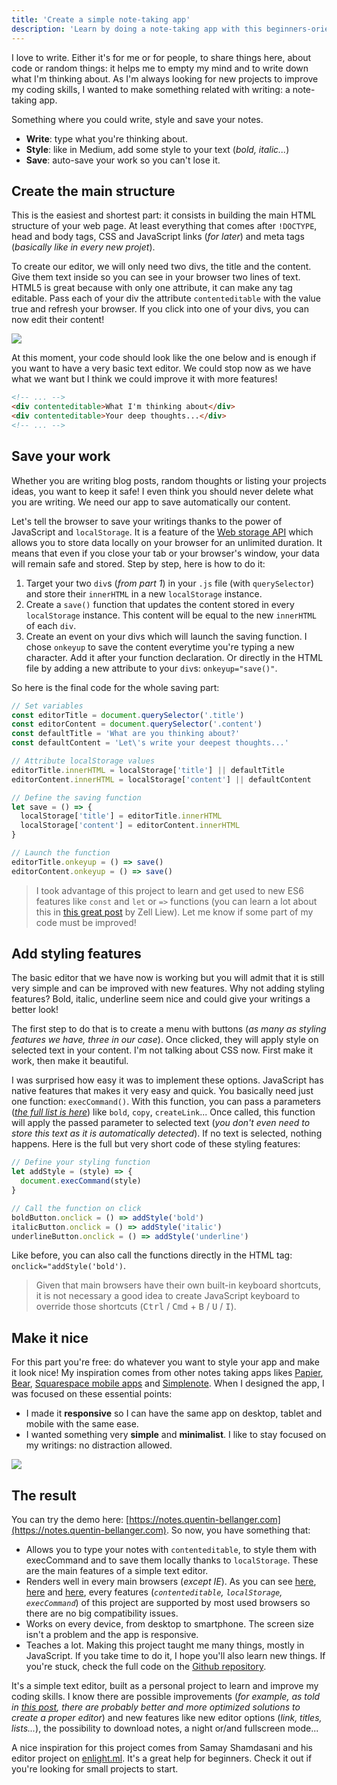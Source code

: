 ```yaml
---
title: 'Create a simple note-taking app'
description: 'Learn by doing a note-taking app with this beginners-oriented tutorial.'
---
```


I love to write. Either it's for me or for people, to share things here, about code or random things: it helps me to empty my mind and to write down what I'm thinking about. As I'm always looking for new projects to improve my coding skills, I wanted to make something related with writing: a note-taking app.

Something where you could write, style and save your notes.

- **Write**: type what you're thinking about.
- **Style**: like in Medium, add some style to your text (*bold, italic...*)
- **Save**: auto-save your work so you can't lose it.

## Create the main structure

This is the easiest and shortest part: it consists in building the main HTML structure of your web page. At least everything that comes after `!DOCTYPE`, head and body tags, CSS and JavaScript links (*for later*) and meta tags (*basically like in every new projet*).

To create our editor, we will only need two divs, the title and the content. Give them text inside so you can see in your browser two lines of text. HTML5 is great because with only one attribute, it can make any tag editable. Pass each of your div the attribute `contenteditable` with the value true and refresh your browser. If you click into one of your divs, you can now edit their content!

![](https://cdn-images-1.medium.com/max/2000/1*ITjhODaIOX4rJ8qLw30sIw.gif)

At this moment, your code should look like the one below and is enough if you want to have a very basic text editor. We could stop now as we have what we want but I think we could improve it with more features!

```html
<!-- ... -->
<div contenteditable>What I'm thinking about</div>
<div contenteditable>Your deep thoughts...</div>
<!-- ... -->
```

## Save your work

Whether you are writing blog posts, random thoughts or listing your projects ideas, you want to keep it safe! I even think you should never delete what you are writing. We need our app to save automatically our content.

Let's tell the browser to save your writings thanks to the power of JavaScript and `localStorage`. It is a feature of the [Web storage API](https://www.w3schools.com/html/html5_webstorage.asp) which allows you to store data locally on your browser for an unlimited duration. It means that even if you close your tab or your browser's window, your data will remain safe and stored. Step by step, here is how to do it:

1. Target your two `div`s (*from part 1*) in your `.js` file (with `querySelector`) and store their `innerHTML` in a new `localStorage` instance.
2. Create a `save()` function that updates the content stored in every `localStorage` instance. This content will be equal to the new `innerHTML` of each `div`.
3. Create an event on your divs which will launch the saving function. I chose `onkeyup` to save the content everytime you're typing a new character. Add it after your function declaration. Or directly in the HTML file by adding a new attribute to your `div`s: `onkeyup="save()"`.

So here is the final code for the whole saving part:

```javascript
// Set variables
const editorTitle = document.querySelector('.title')
const editorContent = document.querySelector('.content')
const defaultTitle = 'What are you thinking about?'
const defaultContent = 'Let\'s write your deepest thoughts...'

// Attribute localStorage values
editorTitle.innerHTML = localStorage['title'] || defaultTitle
editorContent.innerHTML = localStorage['content'] || defaultContent

// Define the saving function
let save = () => {
  localStorage['title'] = editorTitle.innerHTML
  localStorage['content'] = editorContent.innerHTML
}

// Launch the function
editorTitle.onkeyup = () => save()
editorContent.onkeyup = () => save()
```

> I took advantage of this project to learn and get used to new ES6 features like `const` and `let` or `=>` functions (you can learn a lot about this in [this great post](https://zellwk.com/blog/es6/) by Zell Liew). Let me know if some part of my code must be improved!

## Add styling features

The basic editor that we have now is working but you will admit that it is still very simple and can be improved with new features. Why not adding styling features? Bold, italic, underline seem nice and could give your writings a better look!

The first step to do that is to create a menu with buttons (*as many as styling features we have, three in our case*). Once clicked, they will apply style on selected text in your content. I'm not talking about CSS now. First make it work, then make it beautiful.

I was surprised how easy it was to implement these options. JavaScript has native features that makes it very easy and quick. You basically need just one function: `execCommand()`. With this function, you can pass a parameters (*[the full list is here](https://developer.mozilla.org/en/docs/Web/API/Document/execCommand)*) like `bold`, `copy`, `createLink`... Once called, this function will apply the passed parameter to selected text (*you don't even need to store this text as it is automatically detected*). If no text is selected, nothing happens. Here is the full but very short code of these styling features:

```javascript
// Define your styling function
let addStyle = (style) => {
  document.execCommand(style)
}

// Call the function on click
boldButton.onclick = () => addStyle('bold')
italicButton.onclick = () => addStyle('italic')
underlineButton.onclick = () => addStyle('underline')
```

Like before, you can also call the functions directly in the HTML tag: `onclick="addStyle('bold')`.

> Given that main browsers have their own built-in keyboard shortcuts, it is not necessary a good idea to create JavaScript keyboard to override those shortcuts (<kbd>Ctrl</kbd> / <kbd>Cmd</kbd> + <kbd>B</kbd> / <kbd>U</kbd> / <kbd>I</kbd>).

## Make it nice

For this part you're free: do whatever you want to style your app and make it look nice! My inspiration comes from other notes taking apps likes [Papier](http://getpapier.com/), [Bear](http://www.bear-writer.com/), [Squarespace mobile apps](https://www.squarespace.com/apps) and [Simplenote](https://simplenote.com/). When I designed the app, I was focused on these essential points:

- I made it **responsive** so I can have the same app on desktop, tablet and mobile with the same ease.
- I wanted something very **simple** and **minimalist**. I like to stay focused on my writings: no distraction allowed.

![](https://cdn-images-1.medium.com/max/3200/1*iaV0z8aPvLGmlfQ_TZK_Ow.png)

## The result

You can try the demo here: [https://notes.quentin-bellanger.com](https://notes.quentin-bellanger.com). So now, you have something that:

- Allows you to type your notes with `contenteditable`, to style them with execCommand and to save them locally thanks to `localStorage`. These are the main features of a simple text editor.
- Renders well in every main browsers (*except IE*). As you can see [here](https://caniuse.com/#feat=contenteditable), [here](https://caniuse.com/#feat=namevalue-storage) and [here](https://caniuse.com/#feat=document-execcommand), every features (*`contenteditable`, `localStorage`, `execCommand`*) of this project are supported by most used browsers so there are no big compatibility issues.
- Works on every device, from desktop to smartphone. The screen size isn't a problem and the app is responsive.
- Teaches a lot. Making this project taught me many things, mostly in JavaScript. If you take time to do it, I hope you'll also learn new things. If you're stuck, check the full code on the [Github repository](https://github.com/bellangerq/wysiwyg-editor).

It's a simple text editor, built as a personal project to learn and improve my coding skills. I know there are possible improvements (*for example, as told in [this post](https://medium.com/content-uneditable/contenteditable-the-good-the-bad-and-the-ugly-261a38555e9c), there are probably better and more optimized solutions to create a proper editor*) and new features like new editor options (*link, titles, lists...*), the possibility to download notes, a night or/and fullscreen mode...

A nice inspiration for this project comes from Samay Shamdasani and his editor project on [enlight.ml](https://enlight.ml/). It's a great help for beginners. Check it out if you're looking for small projects to start.
